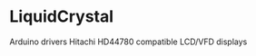 LiquidCrystal
=============
<p onmouseover="alert('Boo!');">Arduino drivers Hitachi HD44780 compatible LCD/VFD displays</p>
